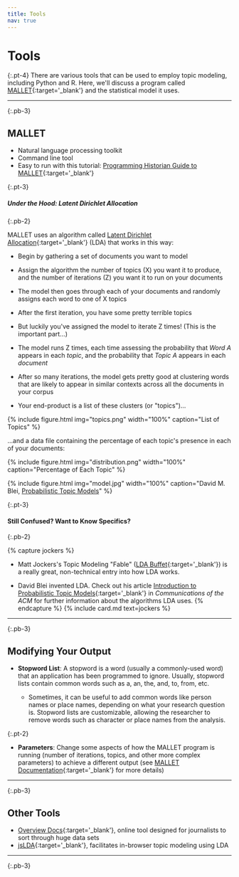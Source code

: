 ```yaml
---
title: Tools
nav: true
---
```


# Tools

{:.pt-4}
There are various tools that can be used to employ topic modeling, including Python and R. 
Here, we'll discuss a program called [MALLET](http://mallet.cs.umass.edu/){:target='_blank'} and the statistical model it uses.

---
{:.pb-3}

## MALLET

- Natural language processing toolkit
- Command line tool
- Easy to run with this tutorial: [Programming Historian Guide to MALLET](https://programminghistorian.org/en/lessons/topic-modeling-and-mallet){:target='_blank'}

{:.pt-3}
##### Under the Hood: Latent Dirichlet Allocation
{:.pb-2}

MALLET uses an algorithm called [Latent Dirichlet Allocation](http://jmlr.csail.mit.edu/papers/v3/blei03a.html){:target='_blank'} (LDA) that works in this way:

- Begin by gathering a set of documents you want to model

- Assign the algorithm the number of topics (X) you want it to produce, and the number of iterations (Z) you want it to run on your documents

- The model then goes through each of your documents and randomly assigns each word to one of X topics

- After the first iteration, you have some pretty terrible topics

- But luckily you've assigned the model to iterate Z times! (This is the important part...)

- The model runs Z times, each time assessing the probability that *Word A* appears in each *topic*, and the probability that *Topic A* appears in each *document*

- After so many iterations, the model gets pretty good at clustering words that are likely to appear in similar contexts across all the documents in your corpus

- Your end-product is a list of these clusters (or "topics")...

{% include figure.html img="topics.png" width="100%" caption="List of Topics" %}

...and a data file containing the percentage of each topic's presence in each of your documents:

{% include figure.html img="distribution.png" width="100%" caption="Percentage of Each Topic" %}

{% include figure.html img="model.jpg" width="100%" caption="David M. Blei, <a href='https://m-cacm.acm.org/magazines/2012/4/147361-probabilistic-topic-models/fulltext?mobile=true'>Probabilistic Topic Models</a>" %}

{:.pt-3}
#### Still Confused? Want to Know Specifics?
{:.pb-2}

{% capture jockers %}
- Matt Jockers's Topic Modeling "Fable" ([LDA Buffet](http://www.matthewjockers.net/2011/09/29/the-lda-buffet-is-now-open-or-latent-dirichlet-allocation-for-english-majors/){:target='_blank'}) is a really great, non-technical entry into how LDA works.

- David Blei invented LDA. Check out his article [Introduction to Probabilistic Topic Models](https://m-cacm.acm.org/magazines/2012/4/147361-probabilistic-topic-models/fulltext?mobile=true){:target='_blank'} in *Communications of the ACM* for further information about the algorithms LDA uses.
{% endcapture %}
{% include card.md text=jockers %}

---
{:.pb-3}

## Modifying Your Output

- **Stopword List**: A stopword is a word (usually a commonly-used word) that an application has been programmed to ignore. 
Usually, stopword lists contain common words such as a, an, the, and, to, from, etc. 

    - Sometimes, it can be useful to add common words like person names or place names, depending on what your research question is. 
    Stopword lists are customizable, allowing the researcher to remove words such as character or place names from the analysis. 

{:.pt-2}
- **Parameters**: Change some aspects of how the MALLET program is running (number of iterations, topics, and other more complex parameters) to achieve a different output (see [MALLET Documentation](http://mallet.cs.umass.edu/topics.php){:target='_blank'} for more details)

---
{:.pb-3}

## Other Tools

- [Overview Docs](https://www.overviewdocs.com/){:target='_blank'}, online tool designed for journalists to sort through huge data sets
- [jsLDA](https://mimno.infosci.cornell.edu/jsLDA/){:target='_blank'}, facilitates in-browser topic modeling using LDA

---
{:.pb-3}